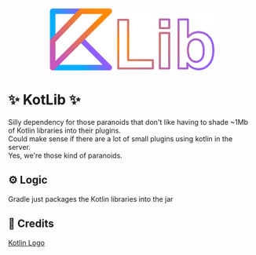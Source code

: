 <div align="center">
<img src="assets/kotlib.svg" height="128">
</div>

# ✨ KotLib ✨
Silly dependency for those paranoids that don't like having to shade ~1Mb of Kotlin libraries into their plugins. \
Could make sense if there are a lot of small plugins using kotlin in the server. \
Yes, we're those kind of paranoids.

## ⚙️ Logic
Gradle just packages the Kotlin libraries into the jar

## 📃 Credits
[Kotlin Logo](https://plugins.jetbrains.com/plugin/14835-kotlin-builder-generator)
